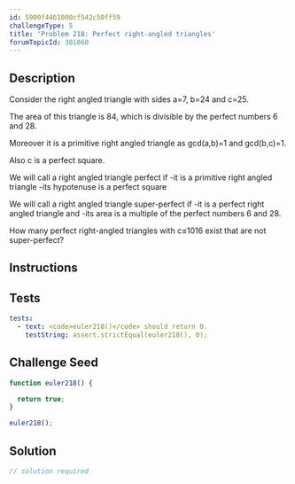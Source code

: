 ```yaml
---
id: 5900f4461000cf542c50ff59
challengeType: 5
title: 'Problem 218: Perfect right-angled triangles'
forumTopicId: 301860
---
```


## Description

<section id='description'>

Consider the right angled triangle with sides a=7, b=24 and c=25.

The area of this triangle is 84, which is divisible by the perfect numbers 6 and 28.

Moreover it is a primitive right angled triangle as gcd(a,b)=1 and gcd(b,c)=1.

Also c is a perfect square.

We will call a right angled triangle perfect if -it is a primitive right angled triangle -its hypotenuse is a perfect square

We will call a right angled triangle super-perfect if -it is a perfect right angled triangle and -its area is a multiple of the perfect numbers 6 and 28.

How many perfect right-angled triangles with c≤1016 exist that are not super-perfect?

</section>

## Instructions

<section id='instructions'>

</section>

## Tests

<section id='tests'>

```yml
tests:
  - text: <code>euler218()</code> should return 0.
    testString: assert.strictEqual(euler218(), 0);

```

</section>

## Challenge Seed

<section id='challengeSeed'>

<div id='js-seed'>

```js
function euler218() {

  return true;
}

euler218();
```

</div>

</section>

## Solution

<section id='solution'>

```js
// solution required
```

</section>
